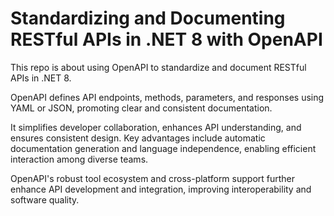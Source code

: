 # Standardizing and Documenting RESTful APIs in .NET 8 with OpenAPI

This repo is about using OpenAPI to standardize and document RESTful APIs in .NET 8.

OpenAPI defines API endpoints, methods, parameters, and responses using YAML or JSON, promoting clear and consistent documentation. 

It simplifies developer collaboration, enhances API understanding, and ensures consistent design. Key advantages include automatic documentation generation and language independence, enabling efficient interaction among diverse teams. 

OpenAPI's robust tool ecosystem and cross-platform support further enhance API development and integration, improving interoperability and software quality.
